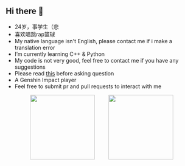 ## Hi there 👋

-   24岁，事学生（悲
-   喜欢唱跳rap篮球
-   My native language isn't English, please contact me if i make a translation error
-   I’m currently learning C++ & Python
-   My code is not very good, feel free to contact me if you have any suggestions
-   Please read [this](http://www.catb.org/~esr/faqs/smart-questions.html) before asking question
-   A Genshin Impact player
-   Feel free to submit pr and pull requests to interact with me


<div align="center">
<span>  </span>
<img height="170px" src="https://github-readme-stats.vercel.app/api?username=rwx9032" />
<span>  </span>
<img height="170px" src="https://github-readme-stats.vercel.app/api/top-langs/?username=rwx9032&layout=compact&langs_count=8" />
<span>  </span>
</div>
